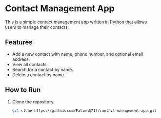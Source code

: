 # Contact Management App

This is a simple contact management app written in Python that allows users to manage their contacts.

## Features

- Add a new contact with name, phone number, and optional email address.
- View all contacts.
- Search for a contact by name.
- Delete a contact by name.

## How to Run

1. Clone the repository:
   ```bash
   git clone https://github.com/Fatima0717/contact-management-app.git
